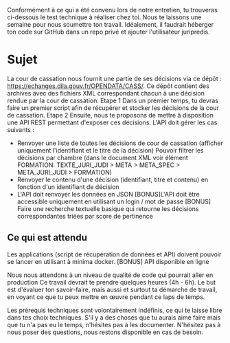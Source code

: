 Conformément à ce qui a été convenu lors de notre entretien,
tu trouveras ci-dessous le test technique à réaliser chez toi.
Nous te laissons une semaine pour nous soumettre ton travail. Idéalement, il faudrait héberger ton code sur GitHub dans un repo privé et ajouter l'utilisateur juripredis.


# Sujet
La cour de cassation nous fournit une partie de ses décisions via ce dépôt : https://echanges.dila.gouv.fr/OPENDATA/CASS/.
Ce dépôt contient des archives avec des fichiers XML correspondant chacun à une décision rendue par la cour de cassation.
Etape 1
Dans un premier temps, tu devras faire un premier script afin de récupérer et stocker les décisions de la cour de cassation.
Etape 2
Ensuite, nous te proposons de mettre à disposition une API REST permettant d'exposer ces décisions. L'API doit gérer les cas suivants :

- Renvoyer une liste de toutes les décisions de cour de cassation (afficher uniquement l'identifiant et le titre de la décision)
Pouvoir filtrer les décisions par chambre (dans le document XML voir élément FORMATION: TEXTE_JURI_JUDI > META > META_SPEC > META_JURI_JUDI > FORMATION)
- Renvoyer le contenu d'une décision (identifiant, titre et contenu) en fonction d'un identifiant de décision
- L'API doit renvoyer les données en JSON
[BONUS]L'API doit être accessible uniquement en utilisant un login / mot de passe
[BONUS] Faire une recherche textuelle basique qui retourne les décisions correspondantes triées par score de pertinence


## Ce qui est attendu

Les applications (script de récupération de données et API) doivent pouvoir se lancer en utilisant à minima docker.
[BONUS] API disponible en ligne 

Nous nous attendons à un niveau de qualité de code qui pourrait aller en production
Ce travail devrait te prendre quelques heures (4h - 6h). Le but est d'évaluer ton savoir-faire, mais aussi et surtout ta démarche de travail, en voyant ce que tu peux mettre en œuvre pendant ce laps de temps.

Les prérequis techniques sont volontairement indéfinis, ce qui te laisse libre dans tes choix techniques.
S'il y a des choses que tu aurais aimé faire mais que tu n'a pas eu le temps, n'hésites pas à les documenter.
N'hésitez pas à nous poser des questions, nous restons disponible en cas de besoin. 